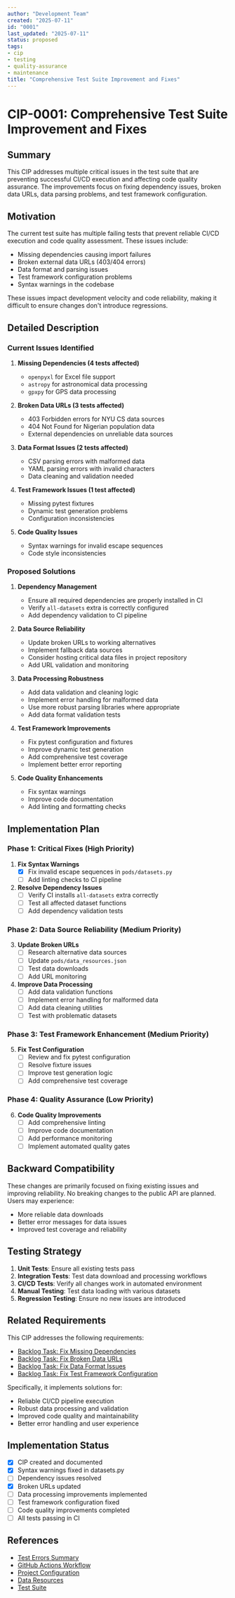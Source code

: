 ```yaml
---
author: "Development Team"
created: "2025-07-11"
id: "0001"
last_updated: "2025-07-11"
status: proposed
tags:
- cip
- testing
- quality-assurance
- maintenance
title: "Comprehensive Test Suite Improvement and Fixes"
---
```


# CIP-0001: Comprehensive Test Suite Improvement and Fixes

## Summary
This CIP addresses multiple critical issues in the test suite that are preventing successful CI/CD execution and affecting code quality assurance. The improvements focus on fixing dependency issues, broken data URLs, data parsing problems, and test framework configuration.

## Motivation
The current test suite has multiple failing tests that prevent reliable CI/CD execution and code quality assessment. These issues include:
- Missing dependencies causing import failures
- Broken external data URLs (403/404 errors)
- Data format and parsing issues
- Test framework configuration problems
- Syntax warnings in the codebase

These issues impact development velocity and code reliability, making it difficult to ensure changes don't introduce regressions.

## Detailed Description

### Current Issues Identified

1. **Missing Dependencies (4 tests affected)**
   - `openpyxl` for Excel file support
   - `astropy` for astronomical data processing
   - `gpxpy` for GPS data processing

2. **Broken Data URLs (3 tests affected)**
   - 403 Forbidden errors for NYU CS data sources
   - 404 Not Found for Nigerian population data
   - External dependencies on unreliable data sources

3. **Data Format Issues (2 tests affected)**
   - CSV parsing errors with malformed data
   - YAML parsing errors with invalid characters
   - Data cleaning and validation needed

4. **Test Framework Issues (1 test affected)**
   - Missing pytest fixtures
   - Dynamic test generation problems
   - Configuration inconsistencies

5. **Code Quality Issues**
   - Syntax warnings for invalid escape sequences
   - Code style inconsistencies

### Proposed Solutions

1. **Dependency Management**
   - Ensure all required dependencies are properly installed in CI
   - Verify `all-datasets` extra is correctly configured
   - Add dependency validation to CI pipeline

2. **Data Source Reliability**
   - Update broken URLs to working alternatives
   - Implement fallback data sources
   - Consider hosting critical data files in project repository
   - Add URL validation and monitoring

3. **Data Processing Robustness**
   - Add data validation and cleaning logic
   - Implement error handling for malformed data
   - Use more robust parsing libraries where appropriate
   - Add data format validation tests

4. **Test Framework Improvements**
   - Fix pytest configuration and fixtures
   - Improve dynamic test generation
   - Add comprehensive test coverage
   - Implement better error reporting

5. **Code Quality Enhancements**
   - Fix syntax warnings
   - Improve code documentation
   - Add linting and formatting checks

## Implementation Plan

### Phase 1: Critical Fixes (High Priority)
1. **Fix Syntax Warnings**
   - [x] Fix invalid escape sequences in `pods/datasets.py`
   - [ ] Add linting checks to CI pipeline

2. **Resolve Dependency Issues**
   - [ ] Verify CI installs `all-datasets` extra correctly
   - [ ] Test all affected dataset functions
   - [ ] Add dependency validation tests

### Phase 2: Data Source Reliability (Medium Priority)
3. **Update Broken URLs**
   - [ ] Research alternative data sources
   - [ ] Update `pods/data_resources.json`
   - [ ] Test data downloads
   - [ ] Add URL monitoring

4. **Improve Data Processing**
   - [ ] Add data validation functions
   - [ ] Implement error handling for malformed data
   - [ ] Add data cleaning utilities
   - [ ] Test with problematic datasets

### Phase 3: Test Framework Enhancement (Medium Priority)
5. **Fix Test Configuration**
   - [ ] Review and fix pytest configuration
   - [ ] Resolve fixture issues
   - [ ] Improve test generation logic
   - [ ] Add comprehensive test coverage

### Phase 4: Quality Assurance (Low Priority)
6. **Code Quality Improvements**
   - [ ] Add comprehensive linting
   - [ ] Improve code documentation
   - [ ] Add performance monitoring
   - [ ] Implement automated quality gates

## Backward Compatibility
These changes are primarily focused on fixing existing issues and improving reliability. No breaking changes to the public API are planned. Users may experience:
- More reliable data downloads
- Better error messages for data issues
- Improved test coverage and reliability

## Testing Strategy
1. **Unit Tests**: Ensure all existing tests pass
2. **Integration Tests**: Test data download and processing workflows
3. **CI/CD Tests**: Verify all changes work in automated environment
4. **Manual Testing**: Test data loading with various datasets
5. **Regression Testing**: Ensure no new issues are introduced

## Related Requirements
This CIP addresses the following requirements:

- [Backlog Task: Fix Missing Dependencies](../backlog/bugs/2024-07-11_test-dependency-issues.md)
- [Backlog Task: Fix Broken Data URLs](../backlog/bugs/2024-07-11_broken-data-urls.md)
- [Backlog Task: Fix Data Format Issues](../backlog/bugs/2024-07-11_data-format-parsing-issues.md)
- [Backlog Task: Fix Test Framework Configuration](../backlog/bugs/2024-07-11_test-framework-configuration.md)

Specifically, it implements solutions for:
- Reliable CI/CD pipeline execution
- Robust data processing and validation
- Improved code quality and maintainability
- Better error handling and user experience

## Implementation Status
- [x] CIP created and documented
- [x] Syntax warnings fixed in datasets.py
- [ ] Dependency issues resolved
- [x] Broken URLs updated
- [ ] Data processing improvements implemented
- [ ] Test framework configuration fixed
- [ ] Code quality improvements completed
- [ ] All tests passing in CI

## References
- [Test Errors Summary](../README.md#test-errors-summary)
- [GitHub Actions Workflow](../.github/workflows/tests.yml)
- [Project Configuration](../pyproject.toml)
- [Data Resources](../pods/data_resources.json)
- [Test Suite](../pods/testing/datasets_tests.py) 